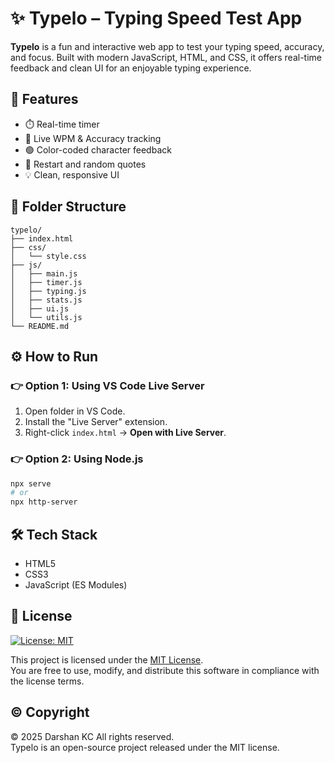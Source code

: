 # ✨ Typelo – Typing Speed Test App

**Typelo** is a fun and interactive web app to test your typing speed, accuracy, and focus. Built with modern JavaScript, HTML, and CSS, it offers real-time feedback and clean UI for an enjoyable typing experience.

## 🚀 Features
- ⏱️ Real-time timer
- 🎯 Live WPM & Accuracy tracking
- 🟢 Color-coded character feedback
- 🔁 Restart and random quotes
- 💡 Clean, responsive UI

## 📁 Folder Structure

```
typelo/
├── index.html
├── css/
│   └── style.css
├── js/
│   ├── main.js
│   ├── timer.js
│   ├── typing.js
│   ├── stats.js
│   ├── ui.js
│   └── utils.js
└── README.md
```

## ⚙️ How to Run

### 👉 Option 1: Using VS Code Live Server
1. Open folder in VS Code.
2. Install the "Live Server" extension.
3. Right-click `index.html` → **Open with Live Server**.

### 👉 Option 2: Using Node.js
```bash
npx serve
# or
npx http-server
```

## 🛠️ Tech Stack

- HTML5
- CSS3
- JavaScript (ES Modules)

## 📄 License

[![License: MIT](https://img.shields.io/badge/License-MIT-yellow.svg)](LICENSE)

This project is licensed under the [MIT License](LICENSE).  
You are free to use, modify, and distribute this software in compliance with the license terms.

## ©️ Copyright

© 2025 Darshan KC 
All rights reserved.  
Typelo is an open-source project released under the MIT license.
